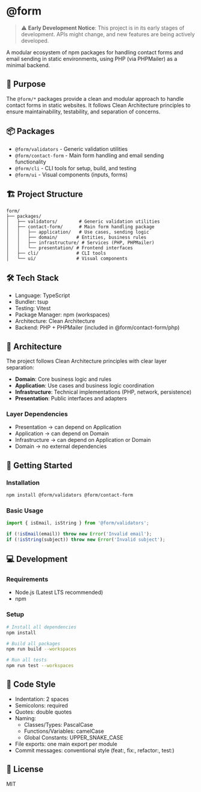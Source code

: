 # @form

> ⚠️ **Early Development Notice**: This project is in its early stages of development. APIs might change, and new features are being actively developed.

A modular ecosystem of npm packages for handling contact forms and email sending in static environments, using PHP (via PHPMailer) as a minimal backend.

## 🎯 Purpose

The `@form/*` packages provide a clean and modular approach to handle contact forms in static websites. It follows Clean Architecture principles to ensure maintainability, testability, and separation of concerns.

## 📦 Packages

- `@form/validators` - Generic validation utilities
- `@form/contact-form` - Main form handling and email sending functionality
- `@form/cli` - CLI tools for setup, build, and testing
- `@form/ui` - Visual components (inputs, forms)

## 🏗️ Project Structure

```
form/
├── packages/
│   ├── validators/        # Generic validation utilities
│   ├── contact-form/      # Main form handling package
│   │   ├── application/   # Use cases, sending logic
│   │   ├── domain/       # Entities, business rules
│   │   ├── infrastructure/ # Services (PHP, PHPMailer)
│   │   └── presentation/ # Frontend interfaces
│   ├── cli/              # CLI tools
│   └── ui/               # Visual components
```

## 🛠️ Tech Stack

- Language: TypeScript
- Bundler: tsup
- Testing: Vitest
- Package Manager: npm (workspaces)
- Architecture: Clean Architecture
- Backend: PHP + PHPMailer (included in @form/contact-form/php)

## 🧱 Architecture

The project follows Clean Architecture principles with clear layer separation:

- **Domain**: Core business logic and rules
- **Application**: Use cases and business logic coordination
- **Infrastructure**: Technical implementations (PHP, network, persistence)
- **Presentation**: Public interfaces and adapters

### Layer Dependencies

- Presentation → can depend on Application
- Application → can depend on Domain
- Infrastructure → can depend on Application or Domain
- Domain → no external dependencies

## 🚀 Getting Started

### Installation

```bash
npm install @form/validators @form/contact-form
```

### Basic Usage

```typescript
import { isEmail, isString } from '@form/validators';

if (!isEmail(email)) throw new Error('Invalid email');
if (!isString(subject)) throw new Error('Invalid subject');
```

## 💻 Development

### Requirements

- Node.js (Latest LTS recommended)
- npm

### Setup

```bash
# Install all dependencies
npm install

# Build all packages
npm run build --workspaces

# Run all tests
npm run test --workspaces
```

## 🎨 Code Style

- Indentation: 2 spaces
- Semicolons: required
- Quotes: double quotes
- Naming:
  - Classes/Types: PascalCase
  - Functions/Variables: camelCase
  - Global Constants: UPPER_SNAKE_CASE
- File exports: one main export per module
- Commit messages: conventional style (feat:, fix:, refactor:, test:)

## 📜 License

MIT
